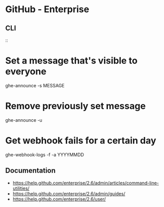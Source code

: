 # GitHub - Enterprise
CLI
---

::

 # Set a message that's visible to everyone
 ghe-announce -s MESSAGE
 # Remove previously set message
 ghe-announce -u
 # Get webhook fails for a certain day
 ghe-webhook-logs -f -a YYYYMMDD

Documentation
-------------


* <https://help.github.com/enterprise/2.6/admin/articles/command-line-utilities/>
* <https://help.github.com/enterprise/2.6/admin/guides/>
* <https://help.github.com/enterprise/2.6/user/>



